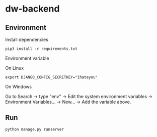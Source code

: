 # dw-backend

## Environment

Install dependencies

```
pip3 install -r requirements.txt
```

Environment variable

On Linux

```
export DJANGO_CONFIG_SECRETKEY="ihateyou"
```

On Windows

Go to Search -> type "env" -> Edit the system environment variables -> Environment Variables... -> New... -> Add the variable above.

## Run

```
python manage.py runserver
```
